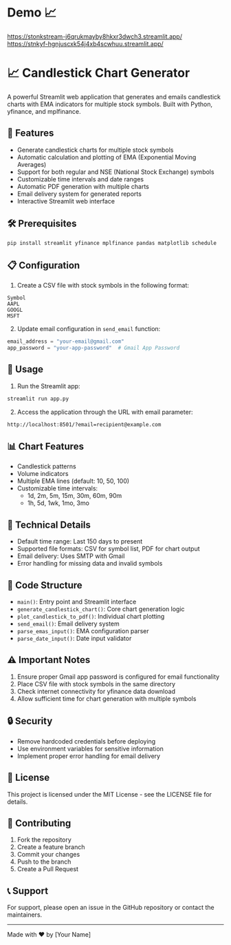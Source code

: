 # Demo 📈
https://stonkstream-j6qrukmayby8hkxr3dwch3.streamlit.app/
https://stnkyf-hgnjuscxk54j4xb4scwhuu.streamlit.app/

# 📈 Candlestick Chart Generator

A powerful Streamlit web application that generates and emails candlestick charts with EMA indicators for multiple stock symbols. Built with Python, yfinance, and mplfinance.

## 🌟 Features

- Generate candlestick charts for multiple stock symbols
- Automatic calculation and plotting of EMA (Exponential Moving Averages)
- Support for both regular and NSE (National Stock Exchange) symbols
- Customizable time intervals and date ranges
- Automatic PDF generation with multiple charts
- Email delivery system for generated reports
- Interactive Streamlit web interface

## 🛠️ Prerequisites

```bash
pip install streamlit yfinance mplfinance pandas matplotlib schedule
```

## 📋 Configuration

1. Create a CSV file with stock symbols in the following format:
```csv
Symbol
AAPL
GOOGL
MSFT
```

2. Update email configuration in `send_email` function:
```python
email_address = "your-email@gmail.com"
app_password = "your-app-password"  # Gmail App Password
```

## 🚀 Usage

1. Run the Streamlit app:
```bash
streamlit run app.py
```

2. Access the application through the URL with email parameter:
```
http://localhost:8501/?email=recipient@example.com
```

## 📊 Chart Features

- Candlestick patterns
- Volume indicators
- Multiple EMA lines (default: 10, 50, 100)
- Customizable time intervals:
  - 1d, 2m, 5m, 15m, 30m, 60m, 90m
  - 1h, 5d, 1wk, 1mo, 3mo

## 🔧 Technical Details

- Default time range: Last 150 days to present
- Supported file formats: CSV for symbol list, PDF for chart output
- Email delivery: Uses SMTP with Gmail
- Error handling for missing data and invalid symbols

## 📝 Code Structure

- `main()`: Entry point and Streamlit interface
- `generate_candlestick_chart()`: Core chart generation logic
- `plot_candlestick_to_pdf()`: Individual chart plotting
- `send_email()`: Email delivery system
- `parse_emas_input()`: EMA configuration parser
- `parse_date_input()`: Date input validator

## ⚠️ Important Notes

1. Ensure proper Gmail app password is configured for email functionality
2. Place CSV file with stock symbols in the same directory
3. Check internet connectivity for yfinance data download
4. Allow sufficient time for chart generation with multiple symbols

## 🔒 Security

- Remove hardcoded credentials before deploying
- Use environment variables for sensitive information
- Implement proper error handling for email delivery

## 📄 License

This project is licensed under the MIT License - see the LICENSE file for details.

## 👥 Contributing

1. Fork the repository
2. Create a feature branch
3. Commit your changes
4. Push to the branch
5. Create a Pull Request

## 📞 Support

For support, please open an issue in the GitHub repository or contact the maintainers.

---
Made with ❤️ by [Your Name]
